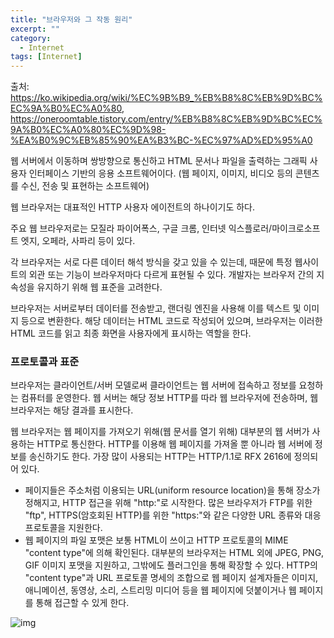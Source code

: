 ```yaml
---
title: "브라우저와 그 작동 원리"
excerpt: ""
category:
  - Internet
tags: [Internet]
---
```


출처: https://ko.wikipedia.org/wiki/%EC%9B%B9_%EB%B8%8C%EB%9D%BC%EC%9A%B0%EC%A0%80, https://oneroomtable.tistory.com/entry/%EB%B8%8C%EB%9D%BC%EC%9A%B0%EC%A0%80%EC%9D%98-%EA%B0%9C%EB%85%90%EA%B3%BC-%EC%97%AD%ED%95%A0



웹 서버에서 이동하며 쌍방향으로 통신하고 HTML 문서나 파일을 출력하는 그래픽 사용자 인터페이스 기반의 응용 소프트웨어이다. (웹 페이지, 이미지, 비디오 등의 콘텐츠를 수신, 전송 및 표현하는 소프트웨어)

웹 브라우저는 대표적인 HTTP 사용자 에이전트의 하나이기도 하다.

주요 웹 브라우저로는 모질라 파이어폭스, 구글 크롬, 인터넷 익스플로러/마이크로소프트 엣지, 오페라, 사파리 등이 있다.

각 브라우저는 서로 다른 데이터 해석 방식을 갖고 있을 수 있는데, 때문에 특정 웹사이트의 외관 또는 기능이 브라우저마다 다르게 표현될 수 있다. 개발자는 브라우저 간의 지속성을 유지하기 위해 웹 표준을 고려한다.

브라우저는 서버로부터 데이터를 전송받고, 랜더링 엔진을 사용해 이를 텍스트 및 이미지 등으로 변환한다. 해당 데이터는 HTML 코드로 작성되어 있으며, 브라우저는 이러한 HTML 코드를 읽고 최종 화면을 사용자에게 표시하는 역할을 한다.

### 프로토콜과 표준

브라우저는 클라이언트/서버 모델로써 클라이언트는 웹 서버에 접속하고 정보를 요청하는 컴퓨터를 운영한다. 웹 서버는 해당 정보 HTTP를 따라 웹 브라우저에 전송하며, 웹 브라우저는 해당 결과를 표시한다.

웹 브라우저는 웹 페이지를 가져오기 위해(웹 문서를 열기 위해) 대부분의 웹 서버가 사용하는 HTTP로 통신한다. HTTP를 이용해 웹 페이지를 가져올 뿐 아니라 웹 서버에 정보를 송신하기도 한다. 가장 많이 사용되는 HTTP는 HTTP/1.1로 RFX 2616에 정의되어 있다.

- 페이지들은 주소처럼 이용되는 URL(uniform resource location)을 통해 장소가 정해지고, HTTP 접근을 위해 "http:"로 시작한다. 많은 브라우저가 FTP를 위한 "ftp", HTTPS(암호회된 HTTP)를 위한 "https:"와 같은 다양한 URL 종류와 대응 프로토콜을 지원한다.
- 웹 페이지의 파일 포맷은 보통 HTML이 쓰이고 HTTP 프로토콜의 MIME "content type"에 의해 확인된다. 대부분의 브라우저는 HTML 외에 JPEG, PNG, GIF 이미지 포맷을 지원하고, 그밖에도 플러그인을 통해 확장할 수 있다. HTTP의 "content type"과 URL 프로토콜 명세의 조합으로 웹 페이지 설계자들은 이미지, 애니메이션, 동영상, 소리, 스트리밍 미디어 등을 웹 페이지에 덧붙이거나 웹 페이지를 통해 접근할 수 있게 한다.

![img](https://t1.daumcdn.net/cfile/tistory/245A214D590FF63D20)